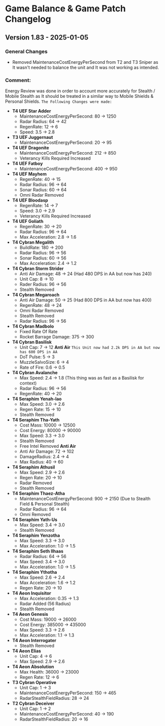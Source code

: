 # Game Balance & Game Patch Changelog

## Version 1.83 - 2025-01-05
### General Changes
- Removed MaintenanceCostEnergyPerSecond from T2 and T3 Sniper as It wasn't needed to balance the unit and It was not working as intended.

### Comment:
Energy Review was done in order to account more accurately for Stealth / Mobile Stealth as It should be treated in a similar way to Mobile Shields & Personal Shields.
`The Following Changes were made:`
- **T4 UEF Star Adder**
    - MaintenanceCostEnergyPerSecond: 80 -> 1250
    - Radar Radius: 64 -> 42
    - RegenRate: 12 -> 6
    - Speed: 3.5 -> 2.8
- **T3 UEF Juggernaut**
    - MaintenanceCostEnergyPerSecond: 20 -> 95
- **T4 UEF Dragonite**
    - MaintenanceCostEnergyPerSecond: 212 -> 850
    - Veterancy Kills Required Increased
- **T4 UEF Fatboy**
    - MaintenanceCostEnergyPerSecond: 400 -> 950
- **T4 UEF Mayhem**
    - RegenRate: 40 -> 15 
    - Radar Radius: 96 -> 64
    - Sonar Radius: 60 -> 64
    - Omni Radar Removed
- **T4 UEF Bloodasp**
    - RegenRate: 14 -> 7
    - Speed: 3.0 -> 2.9
    - Veterancy Kills Required Increased
- **T4 UEF Goliath**
    - RegenRate: 30 -> 20
    - Radar Radius: 96 -> 64
    - Max Acceleration: 2.8 -> 1.6
- **T4 Cybran Megalith**
    - BuildRate: 180 -> 200
    - Radar Radius: 96 -> 56
    - Sonar Radius: 60 -> 56
    - Max Acceleration: 2.4 -> 1.2
- **T4 Cybran Storm Strider**
    - Anti Air Damage: 48 -> 24 (Had 480 DPS in AA but now has 240)
    - Unit Cap: 8 -> 10
    - Rader Radius: 96 -> 56
    - Stealth Removed
- **T4 Cybran Megaroach**
    - Anti Air Damage: 50 -> 25 (Had 800 DPS in AA but now has 400)
    - RegenRate: 48 -> 24
    - Omni Radar Removed
    - Stealth Removed
    - Radar Radius: 96 -> 56
- **T4 Cybran Madbolo**
    - Fixed Rate Of Rate
    - Rocket Barrage Damage: 375 -> 300
- **T4 Cybran Basilisk**
    - Unit Cap: 7 -> 12
    **Anti Air** 
    `This Unit now had 2.2k DPS in AA but now has 600 DPS in AA`
    - DoT Pulse: 5 -> 3
    - MuzzleSalvoSize: 6 -> 4
    - Rate of Fire: 0.6 -> 0.5
- **T4 Cybran Avalanche**
    - Max Speed: 2.4 -> 1.8 (This thing was as fast as a Basilisk for context)
    - Radar Radius: 96 -> 56
    - RegenRate: 40 -> 20
- **T4 Seraphim Yenah-lao**
    - Max Speed: 3.0 -> 2.6
    - Regen Rate: 15 -> 10
    - Stealth Removed
- **T4 Seraphim Tha-Yath**
    - Cost Mass: 10000 -> 12500
    - Cost Energy: 80000 -> 90000
    - Max Speed: 3.3 -> 3.0
    - Stealth Removed
    - Free Intel Removed
    **Anti Air**
    - Anti Air Damage: 72 -> 102
    - DamageRadius: 2.4 -> 4
    - Max Radius: 40 -> 60
- **T4 Seraphim Athusil**
    - Max Speed: 2.9 -> 2.6
    - Regen Rate: 20 -> 10
    - Radar Removed
    - Stealth Removed
- **T4 Seraphim Thaez-Atha**
    - MaintenanceCostEnergyPerSecond: 900 -> 2150 (Due to Stealth Field & Personal Stealth)
    - Radar Radius: 96 -> 64
    - Omni Removed
- **T4 Seraphim Yath-Us**
    - Max Speed: 3.4 -> 3.0
    - Stealth Removed
- **T4 Seraphim Yenzotha**
    - Max Speed: 3.3 -> 3.0
    - Max Acceleration: 1.0 -> 1.5
- **T4 Seraphim Seth Ilhaas**
    - Radar Radius: 64 -> 56
    - Max Speed: 3.4 -> 3.0
    - Max Acceleration: 1.0 -> 1.5
- **T4 Seraphim Ythotha**
    - Max Speed: 2.6 -> 2.4
    - Max Acceleration: 1.6 -> 1.2
    - Regen Rate: 20 -> 10
- **T4 Aeon Inquisitor**
    - Max Acceleration: 0.35 -> 1.3
    - Radar Added (56 Radius)
    - Stealth Removed
- **T4 Aeon Genesis**
    - Cost Mass: 19000 -> 26000
    - Cost Energy: 385000 -> 435000
    - Max Speed: 3.3 -> 2.6
    - Max Acceleration: 1.1 -> 1.3
- **T4 Aeon Interrogater**
    - Stealth Removed
- **T4 Aeon Elias**
    - Unit Cap: 4 -> 6
    - Max Speed: 2.9 -> 2.6
- **T4 Aeon Absolution**
    - Max Health: 36000 -> 23000
    - Regen Rate: 12 -> 6
- **T3 Cybran Operative**
    - Unit Cap: 1 -> 3
    - MaintenanceCostEnergyPerSecond: 150 -> 465
    - RadarStealthFieldRadius: 28 -> 24
- **T2 Cybran Deceiver** 
    - Unit Cap: 1 -> 2
    - MaintenanceCostEnergyPerSecond: 40 -> 190
    - RadarStealthFieldRadius: 20 -> 16
